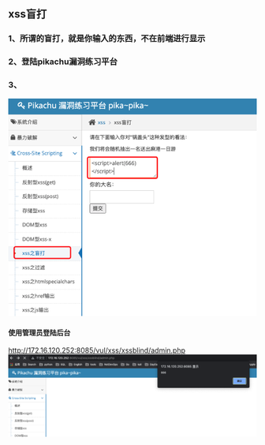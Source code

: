 ## xss盲打
### 1、所谓的盲打，就是你输入的东西，不在前端进行显示
### 2、登陆pikachu漏洞练习平台
### 3、
![image](https://github.com/498946975/Security/blob/master/images/xss_8.png)
#### 使用管理员登陆后台
http://172.16.120.252:8085/vul/xss/xssblind/admin.php
![image](https://github.com/498946975/Security/blob/master/images/xss_7.png)